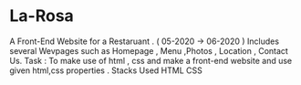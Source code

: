 # La-Rosa 
A Front-End Website for a Restaruant . ( 05-2020 -> 06-2020 )
Includes several Wevpages such as Homepage , Menu ,Photos , Location , Contact Us.
Task : To make use of html , css and make a front-end website and use given html,css properties .
Stacks Used HTML CSS 
